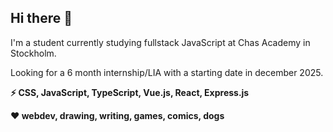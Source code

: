 ## Hi there 👋
I'm a student currently studying fullstack JavaScript at Chas Academy in Stockholm.

Looking for a 6 month internship/LIA with a starting date in december 2025.

**⚡ CSS, JavaScript, TypeScript, Vue.js, React, Express.js**

**❤️ webdev, drawing, writing, games, comics, dogs**
